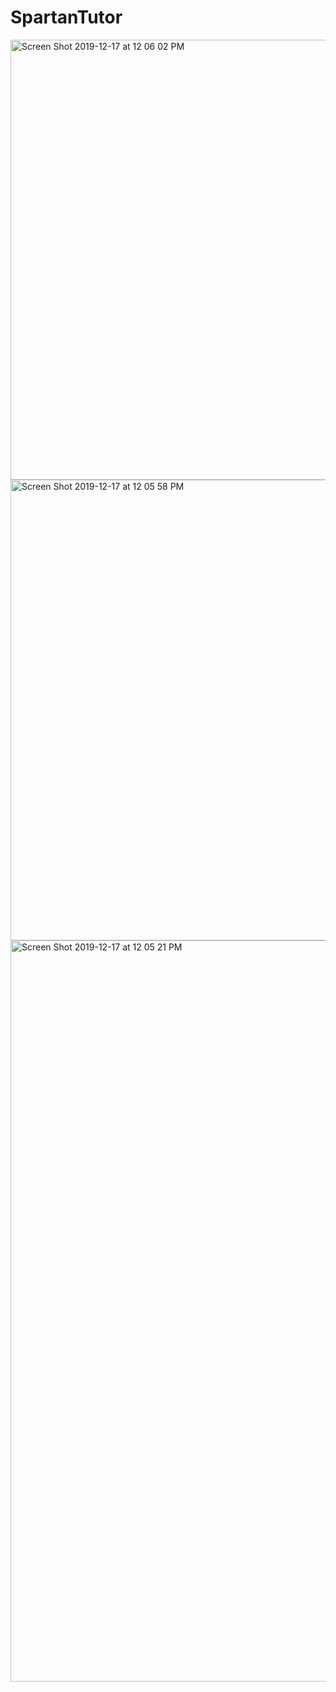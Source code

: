 # SpartanTutor


<img width="704" alt="Screen Shot 2019-12-17 at 12 06 02 PM" src="https://user-images.githubusercontent.com/22670913/71030215-df95bd00-20c5-11ea-8ea7-3d7f46f2e5b5.png">
<img width="737" alt="Screen Shot 2019-12-17 at 12 05 58 PM" src="https://user-images.githubusercontent.com/22670913/71030216-df95bd00-20c5-11ea-8d88-d295d405bcb6.png">
<img width="1186" alt="Screen Shot 2019-12-17 at 12 05 21 PM" src="https://user-images.githubusercontent.com/22670913/71030217-e02e5380-20c5-11ea-8f88-63bbf5eedec7.png">
